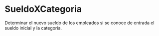 # SueldoXCategoria
Determinar el nuevo sueldo de los empleados si se conoce de entrada el sueldo inicial y la categoría. 
